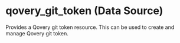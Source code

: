 # qovery_git_token (Data Source)

Provides a Qovery git token resource. This can be used to create and manage Qovery git token.


